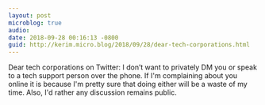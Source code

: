 ```yaml
---
layout: post
microblog: true
audio: 
date: 2018-09-28 00:16:13 -0800
guid: http://kerim.micro.blog/2018/09/28/dear-tech-corporations.html
---
```

Dear tech corporations on Twitter: I don’t want to privately DM you or speak to a tech support person over the phone. If I'm complaining about you online it is because I'm pretty sure that doing either will be a waste of my time. Also, I'd rather any discussion remains public.
